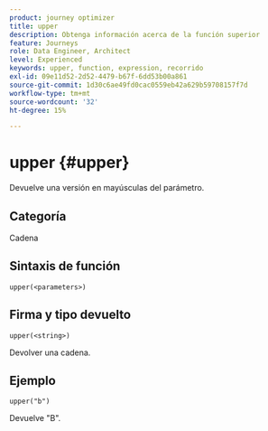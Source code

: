 ```yaml
---
product: journey optimizer
title: upper
description: Obtenga información acerca de la función superior
feature: Journeys
role: Data Engineer, Architect
level: Experienced
keywords: upper, function, expression, recorrido
exl-id: 09e11d52-2d52-4479-b67f-6dd53b00a861
source-git-commit: 1d30c6ae49fd0cac0559eb42a629b59708157f7d
workflow-type: tm+mt
source-wordcount: '32'
ht-degree: 15%

---
```


# upper {#upper}

Devuelve una versión en mayúsculas del parámetro.

## Categoría

Cadena

## Sintaxis de función

`upper(<parameters>)`

## Firma y tipo devuelto

`upper(<string>)`

Devolver una cadena.

## Ejemplo

`upper("b")`

Devuelve &quot;B&quot;.
